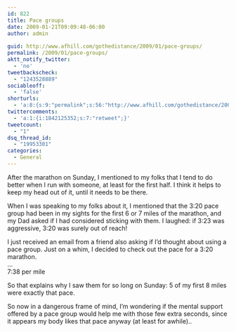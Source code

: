 ```yaml
---
id: 822
title: Pace groups
date: 2009-01-21T09:09:48-06:00
author: admin
  
guid: http://www.afhill.com/gothedistance/2009/01/pace-groups/
permalink: /2009/01/pace-groups/
aktt_notify_twitter:
  - 'no'
tweetbackscheck:
  - "1243528889"
sociableoff:
  - 'false'
shorturls:
  - 'a:8:{s:9:"permalink";s:56:"http://www.afhill.com/gothedistance/2009/01/pace-groups/";s:7:"tinyurl";s:25:"http://tinyurl.com/9mksw9";s:4:"isgd";s:17:"http://is.gd/gHXd";s:5:"bitly";s:18:"http://bit.ly/hDVx";s:5:"snipr";s:22:"http://snipr.com/ah5yp";s:5:"snurl";s:22:"http://snurl.com/ah5yp";s:7:"snipurl";s:24:"http://snipurl.com/ah5yp";s:4:"trim";s:17:"http://tr.im/bd3w";}'
twittercomments:
  - 'a:1:{i:1842125352;s:7:"retweet";}'
tweetcount:
  - "1"
dsq_thread_id:
  - "19953301"
categories:
  - General
---
```

After the marathon on Sunday, I mentioned to my folks that I tend to do better when I run with someone, at least for the first half. I think it helps to keep my head out of it, until it needs to be there. 

When I was speaking to my folks about it, I mentioned that the 3:20 pace group had been in my sights for the first 6 or 7 miles of the marathon, and my Dad asked if I had considered sticking with them. I laughed: if 3:23 was aggressive, 3:20 was surely out of reach!

I just received an email from a friend also asking if I&#8217;d thought about using a pace group. Just on a whim, I decided to check out the pace for a 3:20 marathon.  
&#8230;  
7:38 per mile

So that explains why I saw them for so long on Sunday: 5 of my first 8 miles were exactly that pace.

So now in a dangerous frame of mind, I&#8217;m wondering if the mental support offered by a pace group would help me with those few extra seconds, since it appears my body likes that pace anyway (at least for awhile)..
